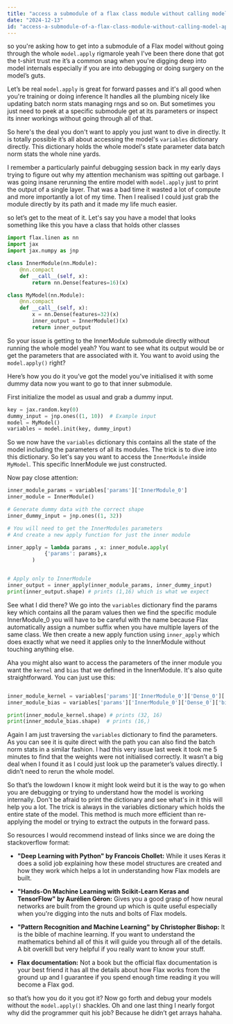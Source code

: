 ```yaml
---
title: "access a submodule of a flax class module without calling model apply?"
date: "2024-12-13"
id: "access-a-submodule-of-a-flax-class-module-without-calling-model-apply"
---
```


so you're asking how to get into a submodule of a Flax model without going through the whole `model.apply` rigmarole yeah I've been there done that got the t-shirt trust me it’s a common snag when you're digging deep into model internals especially if you are into debugging or doing surgery on the model’s guts.

Let’s be real `model.apply` is great for forward passes and it's all good when you're training or doing inference It handles all the plumbing nicely like updating batch norm stats managing rngs and so on. But sometimes you just need to peek at a specific submodule get at its parameters or inspect its inner workings without going through all of that.

So here's the deal you don't want to apply you just want to dive in directly. It is totally possible it’s all about accessing the model's `variables` dictionary directly. This dictionary holds the whole model's state parameter data batch norm stats the whole nine yards.

I remember a particularly painful debugging session back in my early days trying to figure out why my attention mechanism was spitting out garbage. I was going insane rerunning the entire model with `model.apply` just to print the output of a single layer. That was a bad time it wasted a lot of compute and more importantly a lot of my time. Then I realised I could just grab the module directly by its path and it made my life much easier.

 so let’s get to the meat of it. Let's say you have a model that looks something like this you have a class that holds other classes

```python
import flax.linen as nn
import jax
import jax.numpy as jnp

class InnerModule(nn.Module):
    @nn.compact
    def __call__(self, x):
        return nn.Dense(features=16)(x)

class MyModel(nn.Module):
    @nn.compact
    def __call__(self, x):
        x = nn.Dense(features=32)(x)
        inner_output = InnerModule()(x)
        return inner_output
```

So your issue is getting to the InnerModule submodule directly without running the whole model yeah? You want to see what its output would be or get the parameters that are associated with it. You want to avoid using the `model.apply()` right?

Here’s how you do it you’ve got the model you’ve initialised it with some dummy data now you want to go to that inner submodule.

First initialize the model as usual and grab a dummy input.

```python
key = jax.random.key(0)
dummy_input = jnp.ones((1, 10))  # Example input
model = MyModel()
variables = model.init(key, dummy_input)

```
So we now have the `variables` dictionary this contains all the state of the model including the parameters of all its modules. The trick is to dive into this dictionary. So let's say you want to access the `InnerModule` inside `MyModel`. This specific InnerModule we just constructed.

Now pay close attention:

```python
inner_module_params = variables['params']['InnerModule_0']
inner_module = InnerModule()

# Generate dummy data with the correct shape
inner_dummy_input = jnp.ones((1, 32))

# You will need to get the InnerModules parameters
# And create a new apply function for just the inner module

inner_apply = lambda params , x: inner_module.apply(
            {'params': params},x
        )


# Apply only to InnerModule
inner_output = inner_apply(inner_module_params, inner_dummy_input)
print(inner_output.shape) # prints (1,16) which is what we expect


```

See what I did there? We go into the `variables` dictionary find the params key which contains all the param values then we find the specific module InnerModule_0 you will have to be careful with the name because Flax automatically assign a number suffix when you have multiple layers of the same class. We then create a new apply function using `inner_apply` which does exactly what we need it applies only to the InnerModule without touching anything else.

Aha you might also want to access the parameters of the inner module you want the `kernel` and `bias` that we defined in the InnerModule. It's also quite straightforward. You can just use this:

```python

inner_module_kernel = variables['params']['InnerModule_0']['Dense_0']['kernel']
inner_module_bias = variables['params']['InnerModule_0']['Dense_0']['bias']

print(inner_module_kernel.shape) # prints (32, 16)
print(inner_module_bias.shape)  # prints (16,)

```

Again I am just traversing the `variables` dictionary to find the parameters. As you can see it is quite direct with the path you can also find the batch norm stats in a similar fashion. I had this very issue last week it took me 5 minutes to find that the weights were not initialised correctly. It wasn’t a big deal when I found it as I could just look up the parameter’s values directly. I didn’t need to rerun the whole model.

So that’s the lowdown I know it might look weird but it is the way to go when you are debugging or trying to understand how the model is working internally. Don't be afraid to print the dictionary and see what's in it this will help you a lot. The trick is always in the variables dictionary which holds the entire state of the model. This method is much more efficient than re-applying the model or trying to extract the outputs in the forward pass.

So resources I would recommend instead of links since we are doing the stackoverflow format:

*   **"Deep Learning with Python" by Francois Chollet:** While it uses Keras it does a solid job explaining how these model structures are created and how they work which helps a lot in understanding how Flax models are built.

*   **"Hands-On Machine Learning with Scikit-Learn Keras and TensorFlow" by Aurélien Géron:** Gives you a good grasp of how neural networks are built from the ground up which is quite useful especially when you're digging into the nuts and bolts of Flax models.

*   **"Pattern Recognition and Machine Learning" by Christopher Bishop:** It is the bible of machine learning. If you want to understand the mathematics behind all of this it will guide you through all of the details. A bit overkill but very helpful if you really want to know your stuff.

*   **Flax documentation:** Not a book but the official flax documentation is your best friend it has all the details about how Flax works from the ground up and I guarantee if you spend enough time reading it you will become a Flax god.

so that’s how you do it you got it? Now go forth and debug your models without the `model.apply()` shackles. Oh and one last thing I nearly forgot why did the programmer quit his job? Because he didn’t get arrays hahaha.
